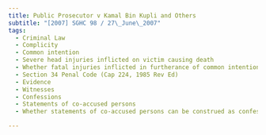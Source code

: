 ```yaml
---
title: Public Prosecutor v Kamal Bin Kupli and Others 
subtitle: "[2007] SGHC 98 / 27\_June\_2007"
tags:
  - Criminal Law
  - Complicity
  - Common intention
  - Severe head injuries inflicted on victim causing death
  - Whether fatal injuries inflicted in furtherance of common intention to rob
  - Section 34 Penal Code (Cap 224, 1985 Rev Ed)
  - Evidence
  - Witnesses
  - Confessions
  - Statements of co-accused persons
  - Whether statements of co-accused persons can be construed as confessions for purpose of s 30 of Evidence Act

---
```


